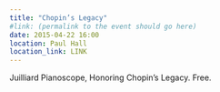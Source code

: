 ```yaml
---
title: "Chopin’s Legacy"
#link: (permalink to the event should go here)
date: 2015-04-22 16:00
location: Paul Hall
location_link: LINK
---
```


Juilliard Pianoscope, Honoring Chopin’s Legacy. Free.

